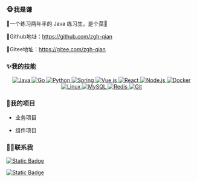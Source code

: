 ### 🐵我是谦

🌹一个练习两年半的 Java 练习生，是个菜🐔

🌹Github地址：https://github.com/zgh-qian

🌹Gitee地址：https://gitee.com/zgh-qian

### ✨我的技能

<p align="center">
  <a href="https://github.com/java">
    <img src="https://img.shields.io/badge/Java-%23E34F26?logo=java&logoColor=white" alt="Java">
  </a>
  <a href="https://github.com/golang">
    <img src="https://img.shields.io/badge/Go-00ADD8?logo=go&logoColor=white" alt="Go">
  </a>
  <a href="https://github.com/python">
    <img src="https://img.shields.io/badge/Python-%233776AB?logo=python&logoColor=white" alt="Python">
  </a>
  <a href="https://github.com/spring">
    <img src="https://img.shields.io/badge/Spring-green?logo=spring&logoColor=white" alt="Spring">
  </a>
  <a href="https://github.com/vue.js">
    <img src="https://img.shields.io/badge/%20Vue.js-%234FC08D?logo=vue.js&logoColor=white" alt="Vue.js">
  </a>
  <a href="https://github.com/react">
    <img src="https://img.shields.io/badge/React-%2361DAFB?logo=react&logoColor=white&logoSize=white" alt="React">
  </a>
  <a href="https://github.com/node.js">
    <img src="https://img.shields.io/badge/Node.js-%23339933?logo=node.js&logoColor=white" alt="Node.js">
  </a>
  <a href="https://github.com/docker">
    <img src="https://img.shields.io/badge/Docker-%232496ED?logo=docker&logoColor=white&logoSize=white" alt="Docker">
  </a>
  <a href="https://github.com/linux">
    <img src="https://img.shields.io/badge/Linux-%23000000?logo=linux&logoColor=white&logoSize=white" alt="Linux">
  </a>
  <a href="https://github.com/mysql">
    <img src="https://img.shields.io/badge/MySQL-%234479A1?logo=mysql&logoColor=white&logoSize=white" alt="MySQL">
  </a>
  <a href="https://github.com/redis">
    <img src="https://img.shields.io/badge/Redis-%23DC382D?logo=redis&logoColor=white&logoSize=white" alt="Redis">
  </a>
  <a href="https://github.com/git">
    <img src="https://img.shields.io/badge/Git-%23F05032?logo=git&logoColor=white&logoSize=white" alt="Git">
  </a>
</p>

### 🚩我的项目

* 业务项目

* 组件项目

### 👬🏻联系我

[![Static Badge](https://img.shields.io/badge/GitHub-%23181717?logo=github)](https://github.com/zgh-qian)

[![Static Badge](https://img.shields.io/badge/Gitee-red?logo=gitee)](https://gitee.com/zgh-qian)
